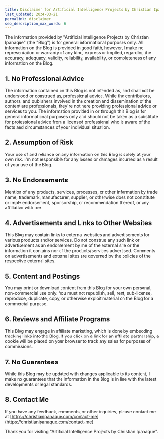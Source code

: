 ```yaml
---
title: Disclaimer for Artificial Intelligence Projects by Christian Ipanaque
last_updated: 2024-03-21
permalink: disclaimer
seo_description_max_words: 6
---
```


The information provided by "Artificial Intelligence Projects by Christian Ipanaque" (the "Blog") is for general informational purposes only. All information on the Blog is provided in good faith, however, I make no representation or warranty of any kind, express or implied, regarding the accuracy, adequacy, validity, reliability, availability, or completeness of any information on the Blog.

## 1. No Professional Advice

The information contained on this Blog is not intended as, and shall not be understood or construed as, professional advice. While the contributors, authors, and publishers involved in the creation and dissemination of the content are professionals, they're not here providing professional advice or services to you. The information provided in or through this Blog is for general informational purposes only and should not be taken as a substitute for professional advice from a licensed professional who is aware of the facts and circumstances of your individual situation.

## 2. Assumption of Risk

Your use of and reliance on any information on this Blog is solely at your own risk. I'm not responsible for any losses or damages incurred as a result of your use of the Blog.

## 3. No Endorsements

Mention of any products, services, processes, or other information by trade name, trademark, manufacturer, supplier, or otherwise does not constitute or imply endorsement, sponsorship, or recommendation thereof, or any affiliation with me.

## 4. Advertisements and Links to Other Websites

This Blog may contain links to external websites and advertisements for various products and/or services. Do not construe any such link or advertisement as an endorsement by me of the external site or the information it contains nor of the products/services advertised. Comments on advertisements and external sites are governed by the policies of the respective external sites.

## 5. Content and Postings

You may print or download content from this Blog for your own personal, non-commercial use only. You must not republish, sell, rent, sub-license, reproduce, duplicate, copy, or otherwise exploit material on the Blog for a commercial purpose.

## 6. Reviews and Affiliate Programs

This Blog may engage in affiliate marketing, which is done by embedding tracking links into the Blog. If you click on a link for an affiliate partnership, a cookie will be placed on your browser to track any sales for purposes of commissions.

## 7. No Guarantees

While this Blog may be updated with changes applicable to its content, I make no guarantees that the information in the Blog is in line with the latest developments or legal standards.

## 8. Contact Me

If you have any feedback, comments, or other inquiries, please contact me at [https://christianipanaque.com/contact-me](https://christianipanaque.com/contact-me)

Thank you for visiting "Artificial Intelligence Projects by Christian Ipanaque".
